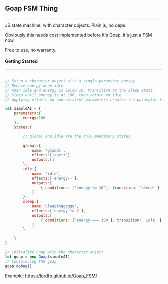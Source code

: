 ## Goap FSM Thing
***
JS state machine, with character objects.
Plain js, no deps.

Obviously this needs cost implemented before it's Goap, it's just a FSM now.

Free to use, no warranty.

#### Getting Started
***
```javascript

// Setup a character object with a single parameter energy
// Reduce energy when idle
// When idle and energy is below 10, transition to the sleep state
// Sleep until energy is at 100, then return to idle
// Applying effects on non-existent parameters creates the paramater for you

let simpleAI = {
    parameters:{
        energy:100
    },
    states:{

        // global and idle are the only mandatory states

        global:{
            name: 'global', 
            effects:['age++'], 
            outputs:[]
        },
        idle:{ 
            name: 'idle', 
            effects:['energy--'], 
            outputs:[
                { conditions: ['energy <= 10'], transition: 'sleep' }
            ]
        },
        sleep:{
            name:'Sleepingggggg',
            effects:['energy += 2'],
            outputs:[
                { conditions: ['energy === 100'], transition: 'idle' }
            ]            
        }

    }
}

// initialize Goap with the character object
let goap = new Goap(simpleAI);
// Console.log the goap
goap.debug() 
```

Example: https://lordfb.github.io/Goap_FSM/